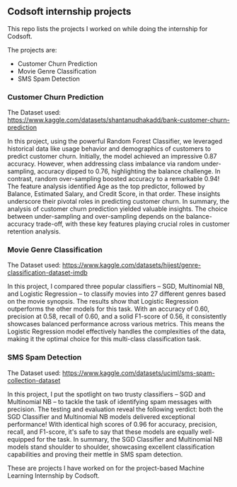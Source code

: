 ## Codsoft internship projects

This repo lists the projects I worked on while doing the internship for Codsoft.

The projects are:
- Customer Churn Prediction
- Movie Genre Classification
- SMS Spam Detection

### Customer Churn Prediction
The Dataset used: https://www.kaggle.com/datasets/shantanudhakadd/bank-customer-churn-prediction

In this project, using the powerful Random Forest Classifier, we leveraged
historical data like usage behavior and demographics of customers to predict
customer churn.
Initially, the model achieved an impressive 0.87 accuracy. However, when
addressing class imbalance via random under-sampling, accuracy dipped to 0.76,
highlighting the balance challenge. In contrast, random over-sampling boosted
accuracy to a remarkable 0.94!
The feature analysis identified Age as the top predictor, followed by Balance,
Estimated Salary, and Credit Score, in that order. These insights underscore
their pivotal roles in predicting customer churn.
In summary, the analysis of customer churn prediction yielded valuable insights.
The choice between under-sampling and over-sampling depends on the balance-
accuracy trade-off, with these key features playing crucial roles in customer
retention analysis.

### Movie Genre Classification
The Dataset used: https://www.kaggle.com/datasets/hijest/genre-classification-dataset-imdb

In this project, I compared three popular classifiers – SGD, Multinomial NB,
and Logistic Regression – to classify movies into 27 different genres based
on the movie synopsis.
The results show that Logistic Regression outperforms the other models for
this task. With an accuracy of 0.60, precision at 0.58, recall of 0.60, and
a solid F1-score of 0.56, it consistently showcases balanced performance across
various metrics.
This means the Logistic Regression model effectively handles the complexities
of the data, making it the optimal choice for this multi-class classification
task.

### SMS Spam Detection
The Dataset used: https://www.kaggle.com/datasets/uciml/sms-spam-collection-dataset

In this project, I put the spotlight on two trusty classifiers – SGD and
Multinomial NB – to tackle the task of identifying spam messages with precision.
The testing and evaluation reveal the following verdict: both the SGD Classifier
and Multinomial NB models delivered exceptional performance! With identical high
scores of 0.96 for accuracy, precision, recall, and F1-score, it's safe to say
that these models are equally well-equipped for the task.
In summary, the SGD Classifier and Multinomial NB models stand shoulder to
shoulder, showcasing excellent classification capabilities and proving their
mettle in SMS spam detection.


These are projects I have worked on for the project-based Machine Learning Internship by Codsoft.

